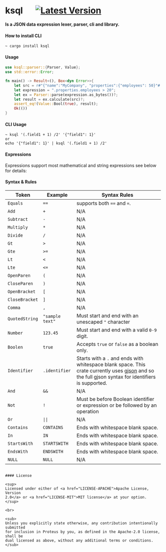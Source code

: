 # ksql &emsp; [![Latest Version]][crates.io]

[Latest Version]: https://img.shields.io/crates/v/ksql.svg
[crates.io]: https://crates.io/crates/ksql

**Is a JSON data expression lexer, parser, cli and library.**

#### How to install CLI
```shell
~ cargo install ksql
```

#### Usage
```rust
use ksql::parser::{Parser, Value};
use std::error::Error;

fn main() -> Result<(), Box<dyn Error>>{
    let src = r#"{"name":"MyCompany", "properties":{"employees": 50}"#.as_bytes();
    let expression = ".properties.employees > 20";
    let ex = Parser::parse(expression.as_bytes())?;
    let result = ex.calculate(src)?;
    assert_eq!(Value::Bool(true), result);
    Ok(())
}
```

#### CLI Usage
```shell
~ ksql '(.field1 + 1) /2' '{"field1": 1}'
or
echo '{"field1": 1}' | ksql '(.field1 + 1) /2'
```

#### Expressions
Expressions support most mathematical and string expressions see below for details:

#### Syntax & Rules

| Token          | Example                  | Syntax Rules                                                                                                                                                                                |
|----------------|--------------------------|---------------------------------------------------------------------------------------------------------------------------------------------------------------------------------------------|
| `Equals`       | `==`                     | supports both `==` and `=`.                                                                                                                                                                 |
| `Add`          | `+`                      | N/A                                                                                                                                                                                         |
| `Subtract`     | `-`                      | N/A                                                                                                                                                                                         |
| `Multiply`     | `*`                      | N/A                                                                                                                                                                                         |
| `Divide`       | `/`                      | N/A                                                                                                                                                                                         |
| `Gt`           | `>`                      | N/A                                                                                                                                                                                         |
| `Gte`          | `>=`                     | N/A                                                                                                                                                                                         |
| `Lt`           | `<`                      | N/A                                                                                                                                                                                         |
| `Lte`          | `<=`                     | N/A                                                                                                                                                                                         |
| `OpenParen`    | `(`                      | N/A                                                                                                                                                                                         |
| `CloseParen`   | `)`                      | N/A                                                                                                                                                                                         |
| `OpenBracket`  | `[`                      | N/A                                                                                                                                                                                         |
| `CloseBracket` | `]`                      | N/A                                                                                                                                                                                         |
| `Comma`        | `,`                      | N/A                                                                                                                                                                                         |
| `QuotedString` | `"sample text"`          | Must start and end with an unescaped `"` character                                                                                                                                          |
| `Number`       | `123.45`                 | Must start and end with a valid `0-9` digit.                                                                                                                                                |
| `Boolen`       | `true`                   | Accepts `true` or `false` as a boolean only.                                                                                                                                                |
| `Identifier`   | `.identifier`            | Starts with a `.` and ends with whitespace blank space. This crate currently uses [gjson](https://github.com/tidwall/gjson.rs) and so the full gjson syntax for identifiers is supported.   |
| `And`          | `&&`                     | N/A                                                                                                                                                                                         |
| `Not`          | `!`                      | Must be before Boolean identifier or expression or be followed by an operation                                                                                                              |
| `Or`           | <code>&vert;&vert;<code> | N/A                                                                                                                                                                                         |
| `Contains`     | `CONTAINS `              | Ends with whitespace blank space.                                                                                                                                                           |
| `In`           | `IN `                    | Ends with whitespace blank space.                                                                                                                                                           |
| `StartsWith`   | `STARTSWITH `            | Ends with whitespace blank space.                                                                                                                                                           |
| `EndsWith`     | `ENDSWITH `              | Ends with whitespace blank space.                                                                                                                                                           |
| `NULL`         | `NULL `                  | N/A                                                                                                                                                                                         |



```

#### License

<sup>
Licensed under either of <a href="LICENSE-APACHE">Apache License, Version
2.0</a> or <a href="LICENSE-MIT">MIT license</a> at your option.
</sup>

<br>

<sub>
Unless you explicitly state otherwise, any contribution intentionally submitted
for inclusion in Proteus by you, as defined in the Apache-2.0 license, shall be
dual licensed as above, without any additional terms or conditions.
</sub>
